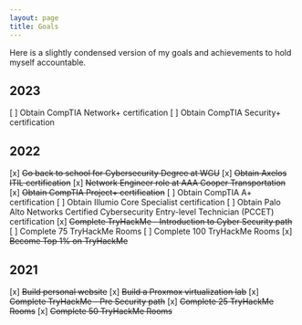 ```yaml
---
layout: page
title: Goals
---
```


Here is a slightly condensed version of my goals and achievements to hold myself accountable.

## 2023
[ ]  Obtain CompTIA Network+ certification
[ ]  Obtain CompTIA Security+ certification


## 2022
[x]  ~~Go back to school for Cybersecurity Degree at WGU~~
[x]  ~~Obtain Axelos ITIL certification~~
[x]  ~~Network Engineer role at AAA Cooper Transportation~~
[x]  ~~Obtain CompTIA Project+ certification~~
[ ]  Obtain CompTIA A+ certification
[ ]  Obtain Illumio Core Specialist certification
[ ]  Obtain Palo Alto Networks Certified Cybersecurity Entry-level Technician (PCCET) certification
[x]  ~~Complete TryHackMe - Introduction to Cyber Security path~~
[ ]  Complete 75 TryHackMe Rooms
[ ]  Complete 100 TryHackMe Rooms
[x]  ~~Become Top 1% on TryHackMe~~

## 2021
[x]  ~~Build personal website~~
[x]  ~~Build a Proxmox virtualization lab~~
[x]  ~~Complete TryHackMe - Pre Security path~~
[x]  ~~Complete 25 TryHackMe Rooms~~
[x]  ~~Complete 50 TryHackMe Rooms~~